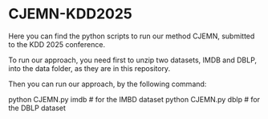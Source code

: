 # CJEMN-KDD2025

Here you can find the python scripts to run our method CJEMN, submitted to the KDD 2025 conference.

To run our approach, you need first to unzip two datasets, IMDB and DBLP, into the data folder, as they are in this repository.

Then you can run our approach, by the following command:

python CJEMN.py imdb # for the IMBD dataset
python CJEMN.py dblp # for the DBLP dataset

